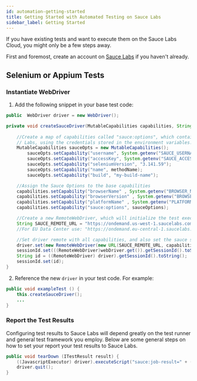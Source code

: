 ```yaml
---
id: automation-getting-started
title: Getting Started with Automated Testing on Sauce Labs
sidebar_label: Getting Started
---
```


If you have existing tests and want to execute them on the Sauce Labs Cloud, you might only be a few steps away. 

First and foremost, create an account on [Sauce Labs](https://saucelabs.com/sign-up) if you haven't already.

## Selenium or Appium Tests

### Instantiate WebDriver

1. Add the following snippet in your base test code:

```java
public  WebDriver driver = new WebDriver();

private void createSauceDriver(MutableCapabilities capabilities, String methodName) {
    
    //Create a map of capabilities called "sauce:options", which contain the info necessary to run on Sauce
    // Labs, using the credentials stored in the environment variables. Also runs using the new W3C standard.
    MutableCapabilities sauceOpts = new MutableCapabilities();
        sauceOpts.setCapability("username", System.getenv("SAUCE_USERNAME");
        sauceOpts.setCapability("accessKey", System.getenv("SAUCE_ACCESS_KEY");
        sauceOpts.setCapability("seleniumVersion", "3.141.59");
        sauceOpts.setCapability("name", methodName);
        sauceOpts.setCapability("build", "my-build-name");

    //Assign the Sauce Options to the base capabilities
    capabilities.setCapability("browserName" , System.getenv("BROWSER_NAME");
    capabilities.setCapability("browserVersion" , System.getenv("BROWSER_VERSION");
    capabilities.setCapability("platformName" , System.getenv("PLATFORM_NAME");
    capabilities.setCapability("sauce:options", sauceOptions);

    //Create a new RemoteWebDriver, which will initialize the test execution on Sauce Labs servers
    String SAUCE_REMOTE_URL = "https://ondemand.us-west-1.saucelabs.com/wd/hub";
    //For EU Data Center use: "https://ondemand.eu-central-1.saucelabs.com/wd/hub";

    //Set driver remote with all capabilities, and also set the sauce session ID
    driver.set(new RemoteWebDriver(new URL(SAUCE_REMOTE_URL, capabilities));
    sessionId.set(((RemoteWebDriver)webDriver.get()).getSessionId().toString());
    String id = ((RemoteWebDriver) driver).getSessionId().toString();
    sessionId.set(id);
}
```

2. Reference the new `driver` in your test code. For example:

```java
public void exampleTest () {
    this.createSauceDriver();
    ...
}
```

### Report the Test Results

Configuring test results to Sauce Labs will depend greatly on the test runner and general test framework you employ. Below are some general steps on how to set your report your test results to Sauce Labs.

```java
public void tearDown (ITestResult result) {
    ((JavascriptExecutor) driver).executeScript("sauce:job-result=" + (result.isSuccess() ? "passed" : "failed"));
    driver.quit();
}
```